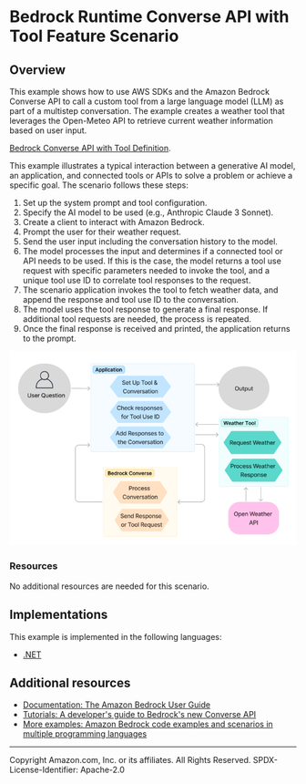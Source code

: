 # Bedrock Runtime Converse API with Tool Feature Scenario

## Overview

This example shows how to use AWS SDKs and the Amazon Bedrock Converse API to call a custom tool from a large language model (LLM) as part of a multistep conversation. The example creates a weather tool that leverages the Open-Meteo API to retrieve current weather information based on user input.

[Bedrock Converse API with Tool Definition](https://docs.aws.amazon.com/bedrock/latest/userguide/tool-use-inference-call.html).

This example illustrates a typical interaction between a generative AI model, an application, and connected tools or APIs to solve a problem or achieve a specific goal. The scenario follows these steps:

1. Set up the system prompt and tool configuration. 
2. Specify the AI model to be used (e.g., Anthropic Claude 3 Sonnet). 
3. Create a client to interact with Amazon Bedrock. 
4. Prompt the user for their weather request. 
5. Send the user input including the conversation history to the model.
6. The model processes the input and determines if a connected tool or API needs to be used. If this is the case, the model returns a tool use request with specific parameters needed to invoke the tool, and a unique tool use ID to correlate tool responses to the request.
7. The scenario application invokes the tool to fetch weather data, and append the response and tool use ID to the conversation.
8. The model uses the tool response to generate a final response. If additional tool requests are needed, the process is repeated.
9. Once the final response is received and printed, the application returns to the prompt.

![img.png](toolscenario.png)

### Resources

No additional resources are needed for this scenario.

## Implementations

This example is implemented in the following languages:

- [.NET](../../../dotnetv3/Bedrock-runtime/Scenarios/ConverseToolScenario/README.md)

## Additional resources

- [Documentation: The Amazon Bedrock User Guide](https://docs.aws.amazon.com/bedrock/latest/userguide/what-is-bedrock.html)
- [Tutorials: A developer's guide to Bedrock's new Converse API](https://community.aws/content/2dtauBCeDa703x7fDS9Q30MJoBA/amazon-bedrock-converse-api-developer-guide)
- [More examples: Amazon Bedrock code examples and scenarios in multiple programming languages](https://docs.aws.amazon.com/bedrock/latest/userguide/service_code_examples.html)

---

Copyright Amazon.com, Inc. or its affiliates. All Rights Reserved. SPDX-License-Identifier: Apache-2.0

